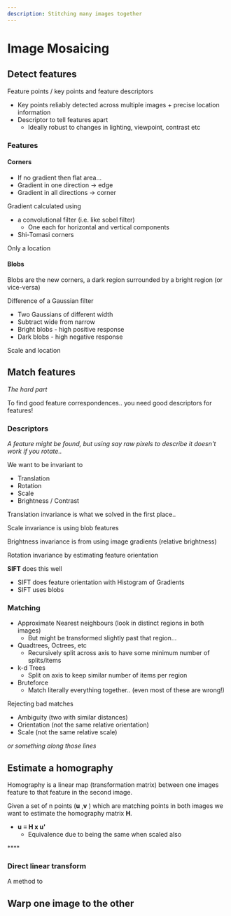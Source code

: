 ```yaml
---
description: Stitching many images together
---
```


# Image Mosaicing

## Detect features

Feature points / key points and feature descriptors

* Key points reliably detected across multiple images + precise location information
* Descriptor to tell features apart
  * Ideally robust to changes in lighting, viewpoint, contrast etc

### Features

#### Corners

* If no gradient then flat area...
* Gradient in one direction -&gt; edge
* Gradient in all directions -&gt; corner

Gradient calculated using

* a convolutional filter \(i.e. like sobel filter\)
  * One each for horizontal and vertical components
* Shi-Tomasi corners

Only a location

#### Blobs

Blobs are the new corners, a dark region surrounded by a bright region \(or vice-versa\)

Difference of a Gaussian filter

* Two Gaussians of different width
* Subtract wide from narrow
* Bright blobs - high positive response
* Dark blobs - high negative response

Scale and location

### 

## Match features

_The hard part_

To find good feature correspondences.. you need good descriptors for features!

### Descriptors

_A feature might be found, but using say raw pixels to describe it doesn't work if you rotate.._

We want to be invariant to

* Translation
* Rotation
* Scale
* Brightness / Contrast

Translation invariance is what we solved in the first place..

Scale invariance is using blob features

Brightness invariance is from using image gradients \(relative brightness\)

Rotation invariance by estimating feature orientation

**SIFT** does this well

* SIFT does feature orientation with Histogram of Gradients
* SIFT uses blobs

### Matching

* Approximate Nearest neighbours \(look in distinct regions in both images\)
  * But might be transformed slightly past that region...
* Quadtrees, Octrees, etc
  * Recursively split across axis to have some minimum number of splits/items
* k-d Trees
  * Split on axis to keep similar number of items per region
* Bruteforce
  * Match literally everything together.. \(even most of these are wrong!\)

Rejecting bad matches

* Ambiguity \(two with similar distances\)
* Orientation \(not the same relative orientation\)
* Scale \(not the same relative scale\)

_or something along those lines_

## Estimate a homography

Homography is a linear map \(transformation matrix\) between one images feature to that feature in the second image.

Given a set of n points \(**u** ,**v** \) which are matching points in both images we want to estimate the homography matrix **H**.

* **u** ≡ **H x u'**
  * Equivalence due to being the same when scaled also

\*\*\*\*

### Direct linear transform

A method to 

## Warp one image to the other

